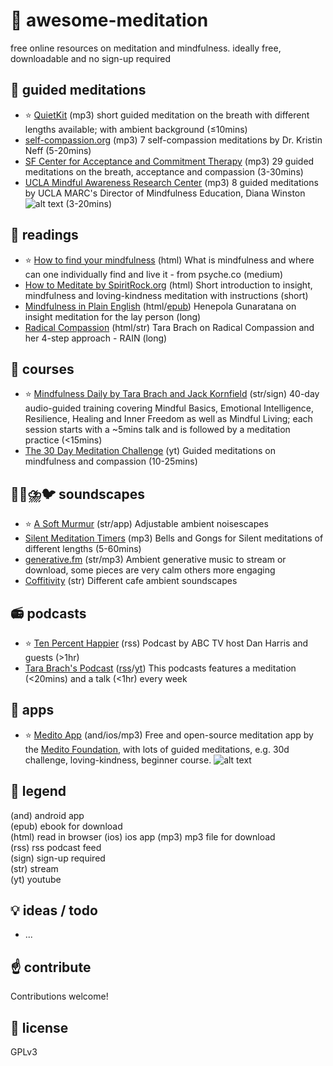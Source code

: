 # 🙏️ awesome-meditation 
free online resources on meditation and mindfulness. ideally free, downloadable and no sign-up required

## 🎵️ guided meditations 
* ⭐️ [QuietKit](https://www.quietkit.com) (mp3) short guided meditation on the breath with different lengths available; with ambient background (≤10mins)
* [self-compassion.org](https://self-compassion.org/category/exercises/#guided-meditations) (mp3) 7 self-compassion meditations by Dr. Kristin Neff (5-20mins)
* [SF Center for Acceptance and Commitment Therapy](https://sf-act.com/resources.php) (mp3) 29 guided meditations on the breath, acceptance and compassion (3-30mins)
* [UCLA Mindful Awareness Research Center](https://www.uclahealth.org/marc/mindful-meditations) (mp3) 8 guided meditations by UCLA MARC's Director of Mindfulness Education, Diana Winston ![alt text][ccbyncnd] (3-20mins)

## 📖️ readings 
* ⭐️ [How to find your mindfulness](https://psyche.co/guides/how-to-find-the-mindfulness-practice-that-works-for-you) (html) What is mindfulness and where can one individually find and live it - from psyche.co (medium)
* [How to Meditate by SpiritRock.org](https://www.spiritrock.org/intro-to-insight-2016) (html) Short introduction to insight, mindfulness and loving-kindness meditation with instructions (short)
* [Mindfulness in Plain English](https://mindfulness-in-plain-english.github.io/) (html/[epub](https://jared.updike.org/posts/2019-04-02-meditation-in-plain-english.html)) Henepola Gunaratana on insight meditation for the lay person (long)
* [Radical Compassion](https://insighttimer.com/blog/radical-compassion-part-1-loving-ourselves-and-our-world-into-healing/) (html/str) Tara Brach on Radical Compassion and her 4-step approach - RAIN (long)

## 🏫️ courses 
* ⭐️ [Mindfulness Daily by Tara Brach and Jack Kornfield](https://www.tarabrach.com/mindfulness-daily/) (str/sign) 40-day audio-guided training covering Mindful Basics, Emotional Intelligence, Resilience, Healing and Inner Freedom as well as Mindful Living; each session starts with a ~5mins talk and is followed by a meditation practice (<15mins)
* [The 30 Day Meditation Challenge](https://oneminddharma.com/30-day-meditation-challenge/) (yt) Guided meditations on mindfulness and compassion (10-25mins)

## 🔔️🌳️⛈️🐦️ soundscapes 
* ⭐️ [A Soft Murmur](https://asoftmurmur.com/) (str/app) Adjustable ambient noisescapes
* [Silent Meditation Timers](https://www.the-guided-meditation-site.com/zen-meditation-timer.html) (mp3) Bells and Gongs for Silent meditations of different lengths (5-60mins)
* [generative.fm](https://generative.fm/) (str/mp3) Ambient generative music to stream or download, some pieces are very calm others more engaging 
* [Coffitivity](https://coffitivity.com/) (str) Different cafe ambient soundscapes

## 📻️ podcasts 
* ⭐️ [Ten Percent Happier](https://www.tenpercent.com/podcast/) (rss) Podcast by ABC TV host Dan Harris and guests (>1hr)
* [Tara Brach's Podcast](https://www.tarabrach.com/feed/podcast/) ([rss](https://www.tarabrach.com/feed/podcast/)/[yt](https://www.youtube.com/channel/UCE3E-d8dUieqIbKYIO5-pFg)) This podcasts features a meditation (<20mins) and a talk (<1hr) every week 

## 📱️ apps
* ⭐️ [Medito App](https://medito.app/) (and/ios/mp3) Free and open-source meditation app by the [Medito Foundation](https://meditofoundation.org/), with lots of guided meditations, e.g. 30d challenge, loving-kindness, beginner course. ![alt text][ccbyncsa]

## 🔖️ legend 
(and) android app   
(epub) ebook for download  
(html) read in browser
(ios) ios app
(mp3) mp3 file for download  
(rss) rss podcast feed  
(sign) sign-up required  
(str) stream  
(yt) youtube  

## 💡️ ideas / todo 
* ...


## ☝️ contribute 
Contributions welcome!

## 📜️ license 
GPLv3

[ccbyncnd]: https://licensebuttons.net/l/by-nc-nd/4.0/80x15.png "CC BY-NC-ND"
[ccbyncsa]: https://licensebuttons.net/l/by-nc-sa/4.0/80x15.png "CC BY-NC-SA"
